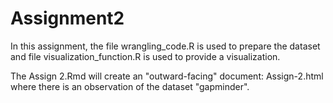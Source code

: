 # Assignment2

In this assignment, the file wrangling_code.R is used to prepare the dataset and file visualization_function.R is used to provide a visualization. 

The Assign 2.Rmd will create an "outward-facing" document: Assign-2.html where there is an observation of the dataset "gapminder".